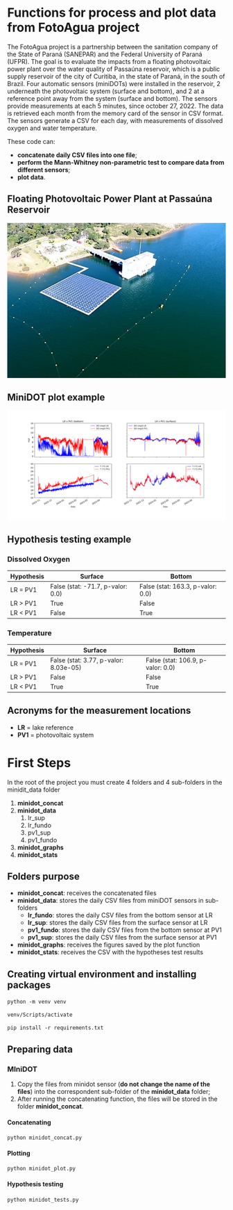 # Functions for process and plot data from FotoAgua project

The FotoAgua project is a partnership between the sanitation company of the State of Paraná (SANEPAR) and the Federal University of Paraná (UFPR). The goal is to evaluate the impacts from a floating photovoltaic power plant over the water quality of Passaúna reservoir, which is a public supply reservoir of the city of Curitiba, in the state of Paraná, in the south of Brazil. Four automatic sensors (miniDOTs) were installed in the reservoir, 2 underneath the photovoltaic system (surface and bottom), and 2 at a reference point away from the system (surface and bottom). The sensors provide measurements at each 5 minutes, since october 27, 2022. The data is retrieved each month from the memory card of the sensor in CSV format. The sensors generate a CSV for each day, with measurements of dissolved oxygen and water temperature.

These code can:
* **concatenate daily CSV files into one file**;
* **perform the Mann-Whitney non-parametric test to compare data from different sensors**;
* **plot data**.

## Floating Photovoltaic Power Plant at Passaúna Reservoir

<div style="text-align: center;">
<img src=images/210408_usina_passauna_2.jpeg alt="Floating Photovoltaic Power Plant at Passaúna Reservoir"/>
</div>

## MiniDOT plot example

<div style="text-align: center;">
<img src=images/minidot_oct-22_fev-23.svg alt="Floating Photovoltaic Power Plant at Passaúna Reservoir"/>
</div>

## Hypothesis testing example

### Dissolved Oxygen

| Hypothesis | Surface | Bottom |
|----------|----------|----------|
|LR = PV1 | False (stat: -71.7, p-valor: 0.0) | False (stat: 163.3, p-valor: 0.0) |
|LR > PV1 | True | False |
|LR < PV1 | False | True |

### Temperature

| Hypothesis | Surface | Bottom |
|----------|----------|----------|
|LR = PV1 | False (stat: 3.77, p-valor: 8.03e-05) | False (stat: 106.9, p-valor: 0.0) |
|LR > PV1 | False | False |
|LR < PV1 | True | True |

## Acronyms for the measurement locations

* **LR** = lake reference
* **PV1** = photovoltaic system

# First Steps

In the root of the project you must create 4 folders and 4 sub-folders in the minidit_data folder

1. **minidot_concat**
2. **minidot_data**
    1. lr_sup
    2. lr_fundo
    3. pv1_sup
    4. pv1_fundo
3. **minidot_graphs**
4. **minidot_stats**

## Folders purpose

* **minidot_concat**: receives the concatenated files
* **minidot_data**: stores the daily CSV files from miniDOT sensors in sub-folders
  * **lr_fundo**: stores the daily CSV files from the bottom sensor at LR
  * **lr_sup**: stores the daily CSV files from the surface sensor at LR
  * **pv1_fundo**: stores the daily CSV files from the bottom sensor at PV1 
  * **pv1_sup**: stores the daily CSV files from the surface sensor at PV1
* **minidot_graphs**: receives the figures saved by the plot function
* **minidot_stats**: receives the CSV with the hypotheses test results

## Creating virtual environment and installing packages

```
python -m venv venv
```
```
venv/Scripts/activate
```
```
pip install -r requirements.txt
```

## Preparing data

### MIniDOT

1. Copy the files from minidot sensor (**do not change the name of the files**) into the correspondent sub-folder of the **minidot_data** folder;
2. After running the concatenating function, the files will be stored in the folder **minidot_concat**.

#### Concatenating

```
python minidot_concat.py
```

#### Plotting

```
python minidot_plot.py
```
#### Hypothesis testing

```
python minidot_tests.py
```

